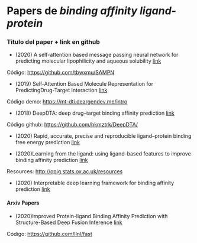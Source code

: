 # Papers de *binding affinity ligand-protein* 

### Titulo del paper + link en github


* (2020) A self-attention based message passing neural network for predicting molecular lipophilicity and aqueous solubility [link](https://jcheminf.biomedcentral.com/articles/10.1186/s13321-020-0414-z#Tab1)

Código: https://github.com/tbwxmu/SAMPN

* (2019) Self-Attention Based Molecule Representation for PredictingDrug-Target Interaction [link](https://static1.squarespace.com/static/59d5ac1780bd5ef9c396eda6/t/5d472f63eebdc3000174efea/1564946292553/Shin.pdf) 

Código demo: https://mt-dti.deargendev.me/intro 

* (2018) DeepDTA: deep drug–target binding affinity prediction [link](https://academic.oup.com/bioinformatics/article/34/17/i821/5093245)

Código github: https://github.com/hkmztrk/DeepDTA/

* (2020) Rapid, accurate, precise and reproducible ligand–protein binding free energy prediction [link](https://royalsocietypublishing.org/doi/full/10.1098/rsfs.2020.0007)

* (2020)Learning from the ligand: using ligand-based features to improve binding affinity prediction [link](https://academic.oup.com/bioinformatics/article-abstract/36/3/758/5554651) 

Resources: http://opig.stats.ox.ac.uk/resources 

* (2020) Interpretable deep learning framework for binding affinity prediction [link](https://dspace.mit.edu/handle/1721.1/127527)

#### Arxiv Papers

* (2020)Improved Protein-ligand Binding Affinity Prediction with Structure-Based Deep Fusion Inference [link](https://arxiv.org/abs/2005.07704)

Código: https://github.com/llnl/fast 










